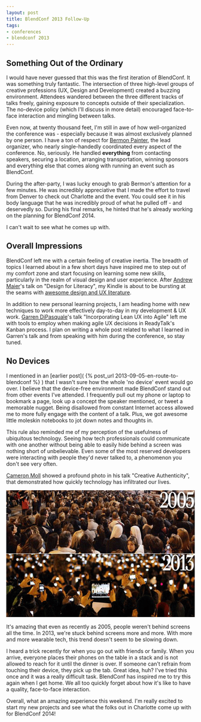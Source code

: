 ```yaml
---
layout: post
title: BlendConf 2013 Follow-Up
tags: 
- conferences
- blendconf 2013
---
```


## Something Out of the Ordinary
I would have never guessed that this was the first iteration of BlendConf. It was something truly fantastic. The intersection of three high-level groups of creative professions (UX, Design and Development) created a buzzing environment. Attendees wandered between the three different tracks of talks freely, gaining exposure to concepts outside of their specialization. The no-device policy (which I'll discuss in more detail) encouraged face-to-face interaction and mingling between talks.

Even now, at twenty thousand feet, I'm still in awe of how well-organized the conference was - especially because it was almost exclusively planned by one person. I have a ton of respect for [Bermon Painter](https://twitter.com/bermonpainter), the lead organizer, who nearly single-handedly coordinated every aspect of the conference. No, seriously. He handled **everything** from contacting speakers, securing a location, arranging transportation, winning sponsors and everything else that comes along with running an event such as BlendConf.

During the after-party, I was lucky enough to grab Bermon's attention for a few minutes. He was incredibly appreciative that I made the effort to travel from Denver to check out Charlotte and the event. You could see it in his body language that he was incredibly proud of what he pulled off - and deservedly so. During his final remarks, he hinted that he's already working on the planning for BlendConf 2014.

I can't wait to see what he comes up with.

## Overall Impressions
BlendConf left me with a certain feeling of creative inertia. The breadth of topics I learned about in a few short days have inspired me to step out of my comfort zone and start focusing on learning some new skills, particularly in the realm of visual design and user experience. After [Andrew Maier](https://twitter.com/andrewmaier)'s talk on "Design for Literacy", my Kindle is about to be bursting at the seams with [awesome design and UX literature](http://bit.ly/10Mdelj).

In addition to new personal learning projects, I am heading home with new techniques to work more effectively day-to-day in my development & UX work. [Garren DiPasquale](https://twitter.com/aduroguy)'s talk "Incorporating Lean UX into Agile" left me with tools to employ when making agile UX decisions in ReadyTalk's Kanban process. I plan on writing a whole post related to what I learned in Garren's talk and from speaking with him during the conference, so stay tuned.

## No Devices
I mentioned in an [earlier post]( {% post_url 2013-09-05-en-route-to-blendconf %} ) that I wasn't sure how the whole 'no device' event would go over. I believe that the device-free environment made BlendConf stand out from other events I've attended. I frequently pull out my phone or laptop to bookmark a page, look up a concept the speaker mentioned, or tweet a memorable nugget. Being disallowed from constant Internet access allowed me to more fully engage with the content of a talk. Plus, we got awesome little moleskin notebooks to jot down notes and thoughts in.

This rule also reminded me of my perception of the usefulness of ubiquitous technology. Seeing how tech professionals could communicate with one another without being able to easily hide behind a screen was nothing short of unbelievable. Even some of the most reserved developers were interacting with people they'd never talked to, a phenomenon you don't see very often.

[Cameron Moll](https://twitter.com/cameronmoll) showed a profound photo in his talk "Creative Authenticity", that demonstrated how quickly technology has infiltrated our lives.

<div class="center">
	<img src="/assets/images/posts/2013/09/PopeCameraPhone.png" width="550" height="338" alt="2005 vs. 2013 and cameraphones during the Papal inaugration" />
</div>

It's amazing that even as recently as 2005, people weren't behind screens all the time. In 2013, we're stuck behind screens more and more. With more and more wearable tech, this trend doesn't seem to be slowing down.

I heard a trick recently for when you go out with friends or family. When you arrive, everyone places their phones on the table in a stack and is not allowed to reach for it until the dinner is over. If someone can't refrain from touching their device, they pick up the tab. Great idea, huh? I've tried this once and it was a really difficult task. BlendConf has inspired me to try this again when I get home. We all too quickly forget about how it's like to have a quality, face-to-face interaction.

Overall, what an amazing experience this weekend. I'm really excited to start my new projects and see what the folks out in Charlotte come up with for BlendConf 2014!